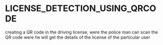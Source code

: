 # LICENSE_DETECTION_USING_QRCODE
creating a QR code in the driving license,  were the police man can scan the QR code were he will get the details of the license of the particular user 
